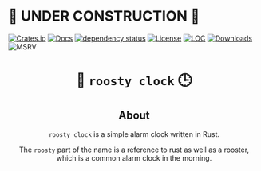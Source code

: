 # 🚧 UNDER CONSTRUCTION 🚧

<!-- Allow this file to not have a first line heading -->
<!-- markdownlint-disable-file MD041 no-emphasis-as-heading -->

<!-- inline html -->
<!-- markdownlint-disable-file MD033 -->

[![Crates.io](https://img.shields.io/crates/v/roosty_clock.svg)](https://crates.io/crates/roosty_clock)
[![Docs](https://docs.rs/roosty_clock/badge.svg)](https://docs.rs/roosty_clock)
[![dependency status](https://deps.rs/repo/github/mendelsshop/roosty-clock/status.svg)](https://deps.rs/repo/github/mendelsshop/roosty-clock)
[![License](https://img.shields.io/badge/license-MIT-blue.svg)](https://github.com/mendelsshop/roosty-clock/blob/master/LICENSE)
[![LOC](https://tokei.rs/b1/github/mendelsshop/roosty-clock)](https://github.com/mendelsshop/roosty-clock)
[![Downloads](https://img.shields.io/crates/d/roosty_clock.svg)](https://crates.io/crates/roosty_clock)
![MSRV](./resources/msrv.svg)

<div align="center">

# 🐓 `roosty clock` 🕒

## About

`roosty clock` is a simple alarm clock written in Rust.

The `roosty` part of the name is a reference to rust as well as a rooster, which is a common alarm clock in the morning.

<!-- https://github.com/RustAudio/rodio/issues/200 need to install system deps for audio to work -->